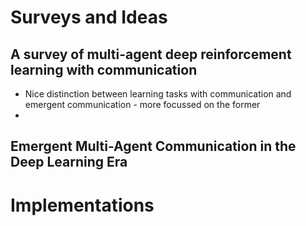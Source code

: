 # Surveys and Ideas

## A survey of multi-agent deep reinforcement learning with communication

- Nice distinction between learning tasks with communication and emergent communication - more focussed on the former
-

## Emergent Multi-Agent Communication in the Deep Learning Era

# Implementations
